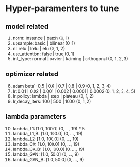 # Hyper-paramenters to tune

## model related

1. norm: instance | batch (0, 1)
2. upsample: basic | bilinear (0, 1)
3. nl: relu | lrelu | elu (0, 1, 2)
4. use_attention: false | true (0, 1)
5. init_type: normal | xavier | kaiming | orthogonal (0, 1, 2, 3)

## optimizer related

6. adam beta1: 0.5 | 0.6 | 0.7 | 0.8 | 0.9 (0, 1, 2, 3, 4)
7. lr: 0.01 | 0.02 | 0.001 | 0.002 | 0.0001 | 0.0002 (0, 1, 2, 3, 4, 5)
8. lr_policy: lambda | step | plateau (0, 1, 2)
9. lr_decay_iters: 100 | 500 | 1000 (0, 1, 2)

## lambda parameters

10. lambda_L1: [1.0, 100.0] (0, ..., 19) * 5
11. lambda_L1_B: [1.0, 100.0] (0, ..., 19)
12. lambda_L2: [1.0, 100.0] (0, ..., 19)
13. lambda_CX: [1.0, 100.0] (0, ..., 19)
14. lambda_CX_B: [1.0, 100.0] (0, ..., 19)
15. lambda_GAN: [1.0, 50.0] (0, ..., 9)
16. lambda_GAN_B: [1.0, 50.0] (0, ..., 9)
